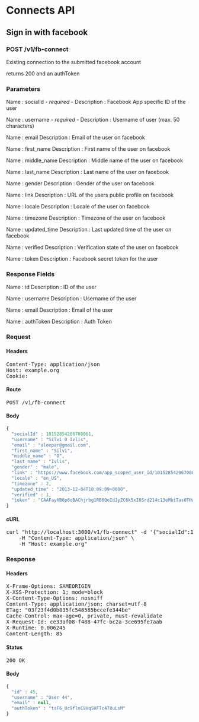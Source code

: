 # Connects API

## Sign in with facebook

### POST /v1/fb-connect

Existing connection to the submitted facebook account

returns 200 and an authToken

### Parameters

Name : socialId *- required -*
Description : Facebook App specific ID of the user

Name : username *- required -*
Description : Username of user (max. 50 characters)

Name : email
Description : Email of the user on facebook

Name : first_name
Description : First name of the user on facebook

Name : middle_name
Description : Middle name of the user on facebook

Name : last_name
Description : Last name of the user on facebook

Name : gender
Description : Gender of the user on facebook

Name : link
Description : URL of the users public profile on facebook

Name : locale
Description : Locale of the user on facebook

Name : timezone
Description : Timezone of the user on facebook

Name : updated_time
Description : Last updated time of the user on facebook

Name : verified
Description : Verification state of the user on facebook

Name : token
Description : Facebook secret token for the user


### Response Fields

Name : id
Description : ID of the user

Name : username
Description : Username of the user

Name : email
Description : Email of the user

Name : authToken
Description : Auth Token

### Request

#### Headers

<pre>Content-Type: application/json
Host: example.org
Cookie: </pre>

#### Route

<pre>POST /v1/fb-connect</pre>

#### Body
```javascript
{
  "socialId" : 10152854206708061,
  "username" : "Silvi O Ivlis",
  "email" : "alexpar@gmail.com",
  "first_name" : "Silvi",
  "middle_name" : "O",
  "last_name" : "Ivlis",
  "gender" : "male",
  "link" : "https://www.facebook.com/app_scoped_user_id/10152854206708061/",
  "locale" : "en_US",
  "timezone" : 2,
  "updated_time" : "2013-12-04T18:09:09+0000",
  "verified" : 1,
  "token" : "CAAFayXB6p6oBAChjrbg1RB6QoIdJyZC6k5xI8Srd214c13eMbtTasOTHwueRfw7jTqRiHSyOh4a9mOvN81obZCtQBBfrnVWjovjC8N00J0bfStxQLXVD3AfSgL8GSSXkkyO8mbTM85jidp4WZCZAAdCjQzNEmoelrnDow9tgILcF2fJrK3t1PZBcHh0II51ub9VvHaZC4ujQgsGPIZCmyuCDbZCUk7UMuul5o6telCWe0taZCRFsdwrHj"
}
```


#### cURL

<pre class="request">curl &quot;http://localhost:3000/v1/fb-connect&quot; -d &#39;{&quot;socialId&quot;:10152854206708061,&quot;username&quot;:&quot;Silvi O Ivlis&quot;,&quot;email&quot;:&quot;alexpar@gmail.com&quot;,&quot;first_name&quot;:&quot;Silvi&quot;,&quot;middle_name&quot;:&quot;O&quot;,&quot;last_name&quot;:&quot;Ivlis&quot;,&quot;gender&quot;:&quot;male&quot;,&quot;link&quot;:&quot;https://www.facebook.com/app_scoped_user_id/10152854206708061/&quot;,&quot;locale&quot;:&quot;en_US&quot;,&quot;timezone&quot;:2,&quot;updated_time&quot;:&quot;2013-12-04T18:09:09+0000&quot;,&quot;verified&quot;:1,&quot;token&quot;:&quot;CAAFayXB6p6oBAChjrbg1RB6QoIdJyZC6k5xI8Srd214c13eMbtTasOTHwueRfw7jTqRiHSyOh4a9mOvN81obZCtQBBfrnVWjovjC8N00J0bfStxQLXVD3AfSgL8GSSXkkyO8mbTM85jidp4WZCZAAdCjQzNEmoelrnDow9tgILcF2fJrK3t1PZBcHh0II51ub9VvHaZC4ujQgsGPIZCmyuCDbZCUk7UMuul5o6telCWe0taZCRFsdwrHj&quot;}&#39; -X POST \
	-H &quot;Content-Type: application/json&quot; \
	-H &quot;Host: example.org&quot;</pre>

### Response

#### Headers

<pre>X-Frame-Options: SAMEORIGIN
X-XSS-Protection: 1; mode=block
X-Content-Type-Options: nosniff
Content-Type: application/json; charset=utf-8
ETag: &quot;03f23f4d0b035fc548585bccefe344be&quot;
Cache-Control: max-age=0, private, must-revalidate
X-Request-Id: ce33af08-f488-47fc-bc2a-3ce695fe7aab
X-Runtime: 0.006245
Content-Length: 85</pre>

#### Status

<pre>200 OK</pre>

#### Body

```javascript
{
  "id" : 45,
  "username" : "User 44",
  "email" : null,
  "authToken" : "tsF6_Uc9flnC8VqSHFTc478uLsM"
}
```

